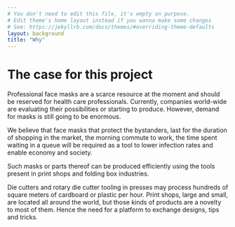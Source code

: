 ```yaml
---
# You don't need to edit this file, it's empty on purpose.
# Edit theme's home layout instead if you wanna make some changes
# See: https://jekyllrb.com/docs/themes/#overriding-theme-defaults
layout: background
title: "Why"
---
```


# The case for this project

Professional face masks are a scarce resource at the moment and should be
reserved for health care professionals. Currently, companies world-wide are
evaluating their possibilities or starting to produce. However, demand for masks
is still going to be enormous.

We believe that face masks that protect the bystanders, last for the duration of
shopping in the market, the morning commute to work, the time spent waiting in a
queue will be required as a tool to lower infection rates and enable economy and
society.

Such masks or parts thereof can be produced efficiently using the tools present
in print shops and folding box industries. 

Die cutters and rotary die cutter tooling in presses may process hundreds of
square meters of cardboard or plastic per hour. Print shops, large and small,
are located all around the world, but those kinds of products are a novelty to
most of them. Hence the need for a platform to exchange designs, tips and
tricks.
